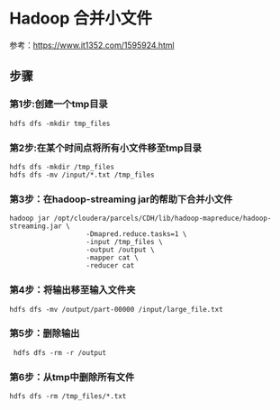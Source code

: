 # Hadoop 合并小文件
参考：https://www.it1352.com/1595924.html

##  步骤


### 第1步:创建一个tmp目录

	hdfs dfs -mkdir tmp_files	
	
### 第2步:在某个时间点将所有小文件移至tmp目录

	hdfs dfs -mkdir /tmp_files
	hdfs dfs -mv /input/*.txt /tmp_files
	
### 第3步：在hadoop-streaming jar的帮助下合并小文件
	                   
	hadoop jar /opt/cloudera/parcels/CDH/lib/hadoop-mapreduce/hadoop-streaming.jar \
	                   -Dmapred.reduce.tasks=1 \
	                   -input /tmp_files \
	                   -output /output \
	                   -mapper cat \
	                   -reducer cat
	                   
### 第4步：将输出移至输入文件夹

	hdfs dfs -mv /output/part-00000 /input/large_file.txt
	
### 第5步：删除输出

	 hdfs dfs -rm -r /output
	 
### 第6步：从tmp中删除所有文件

	hdfs dfs -rm /tmp_files/*.txt